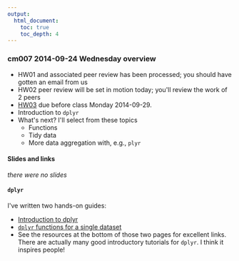 ```yaml
---
output:
  html_document:
    toc: true
    toc_depth: 4
---
```


### cm007 2014-09-24 Wednesday overview

  * HW01 and associated peer review has been processed; you should have gotten an email from us
  * HW02 peer review will be set in motion today; you'll review the work of 2 peers
  * [HW03](hw03_dplyr-and-more-ggplot2.html) due before class Monday 2014-09-29. 
  * Introduction to `dplyr`
  * What's next? I'll select from these topics
    - Functions
    - Tidy data
    - More data aggregation with, e.g., `plyr`
    
#### Slides and links

*there were no slides*

#### `dplyr`

I've written two hands-on guides:

  * [Introduction to dplyr](block009_dplyr-intro.html)
  * [`dplyr` functions for a single dataset](block010_dplyr-end-single-table.html)
  * See the resources at the bottom of those two pages for excellent links. There are actually many good introductory tutorials for `dplyr`. I think it inspires people!